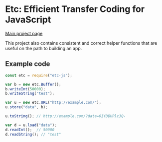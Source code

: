 # Etc: Efficient Transfer Coding for JavaScript

[Main project page](https://github.com/superp00t/etc)

This project also contains consistent and correct helper functions that are useful on the path to building an app. 

## Example code

```js
const etc = require("etc-js");

var b = new etc.Buffer();
b.writeInt(50000);
b.writeString("test");

var u = new etc.URL("http://example.com/");
u.store("data", b);

u.toString(); // http://example.com/?data=0IYDBHRlc3Q-

var d = u.load("data");
d.readInt();  // 50000
d.readString(); // "test"
```
